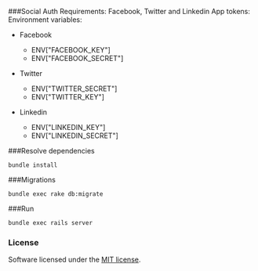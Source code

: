 ###Social Auth
Requirements: Facebook, Twitter and Linkedin App tokens:
Environment variables:

  - Facebook
    - ENV["FACEBOOK_KEY"]
    - ENV["FACEBOOK_SECRET"]
  - Twitter
    - ENV["TWITTER_SECRET"]
    - ENV["TWITTER_KEY"]

  - Linkedin
    - ENV["LINKEDIN_KEY"]
    - ENV["LINKEDIN_SECRET"]


###Resolve dependencies

```bundle install```


###Migrations

```bundle exec rake db:migrate```

###Run

```bundle exec rails server```


### License

Software licensed under the [MIT license](http://opensource.org/licenses/MIT).